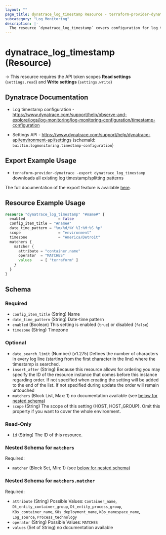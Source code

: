 ```yaml
---
layout: ""
page_title: dynatrace_log_timestamp Resource - terraform-provider-dynatrace"
subcategory: "Log Monitoring"
description: |-
  The resource `dynatrace_log_timestamp` covers configuration for log timestamp/splitting patterns
---
```


# dynatrace_log_timestamp (Resource)

-> This resource requires the API token scopes **Read settings** (`settings.read`) and **Write settings** (`settings.write`)

## Dynatrace Documentation

- Log timestamp configuration - https://www.dynatrace.com/support/help/observe-and-explore/logs/log-monitoring/log-monitoring-configuration/timestamp-configuration

- Settings API - https://www.dynatrace.com/support/help/dynatrace-api/environment-api/settings (schemaId: `builtin:logmonitoring.timestamp-configuration`)

## Export Example Usage

- `terraform-provider-dynatrace -export dynatrace_log_timestamp` downloads all existing log timestamp/splitting patterns

The full documentation of the export feature is available [here](https://dt-url.net/h203qmc).

## Resource Example Usage

```terraform
resource "dynatrace_log_timestamp" "#name#" {
  enabled               = false
  config_item_title = "#name#"
  date_time_pattern = "%m/%d/%Y %I:%M:%S %p"
  scope                 = "environment"
  timezone              = "America/Detroit"
  matchers {
    matcher {
      attribute = "container.name"
      operator  = "MATCHES"
      values    = [ "terraform" ]
    }
  }
}
```

<!-- schema generated by tfplugindocs -->
## Schema

### Required

- `config_item_title` (String) Name
- `date_time_pattern` (String) Date-time pattern
- `enabled` (Boolean) This setting is enabled (`true`) or disabled (`false`)
- `timezone` (String) Timezone

### Optional

- `date_search_limit` (Number) (v1.275) Defines the number of characters in every log line (starting from the first character in the line) where the timestamp is searched.
- `insert_after` (String) Because this resource allows for ordering you may specify the ID of the resource instance that comes before this instance regarding order. If not specified when creating the setting will be added to the end of the list. If not specified during update the order will remain untouched
- `matchers` (Block List, Max: 1) no documentation available (see [below for nested schema](#nestedblock--matchers))
- `scope` (String) The scope of this setting (HOST, HOST_GROUP). Omit this property if you want to cover the whole environment.

### Read-Only

- `id` (String) The ID of this resource.

<a id="nestedblock--matchers"></a>
### Nested Schema for `matchers`

Required:

- `matcher` (Block Set, Min: 1) (see [below for nested schema](#nestedblock--matchers--matcher))

<a id="nestedblock--matchers--matcher"></a>
### Nested Schema for `matchers.matcher`

Required:

- `attribute` (String) Possible Values: `Container_name`, `Dt_entity_container_group`, `Dt_entity_process_group`, `K8s_container_name`, `K8s_deployment_name`, `K8s_namespace_name`, `Log_source`, `Process_technology`
- `operator` (String) Possible Values: `MATCHES`
- `values` (Set of String) no documentation available
 